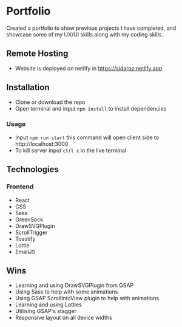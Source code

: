 # Portfolio

Created a portfolio to show previous projects I have completed, and showcase some of my UX/UI skills along with my coding skills.

## Remote Hosting

- Website is deployed on netlify in https://sidaroz.netlify.app

## Installation

- Clone or download the repo
- Open terminal and input `npm install` to install dependencies

### Usage

- Input `npm run start` this command will open client side to http://localhost:3000
- To kill server input `ctrl c` in the live terminal

## Technologies

### Frontend

- React
- CSS
- Sass
- GreenSock
- DrawSVGPlugin
- ScrollTrigger
- Toastify
- Lottie
- EmailJS

## Wins

- Learning and using DrawSVGPlugin from GSAP
- Using Sass to help with some animations
- Using GSAP ScrollIntoView plugin to help with animations
- Learning and using Lotties
- Utilising GSAP's stagger
- Responsive layout on all device widths
